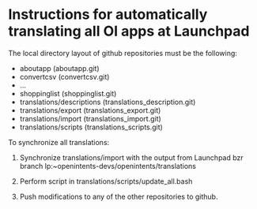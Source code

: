 Instructions for automatically translating all OI apps at Launchpad
===================================================================

The local directory layout of github repositories must be the following:
- aboutapp                    (aboutapp.git)
- convertcsv                  (convertcsv.git)
- ...
- shoppinglist                (shoppinglist.git)
- translations/descriptions   (translations_description.git)
- translations/export         (translations_export.git)
- translations/import         (translations_import.git)
- translations/scripts        (translations_scripts.git)

To synchronize all translations:

1. Synchronize translations/import with the output from Launchpad
   bzr branch lp:~openintents-devs/openintents/translations

2. Perform script in translations/scripts/update_all.bash

3. Push modifications to any of the other repositories to github.

